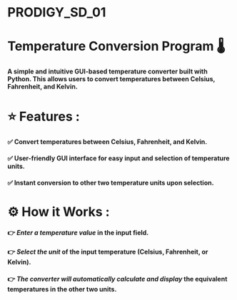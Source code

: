 # PRODIGY_SD_01

 # Temperature Conversion Program 🌡️

#### A simple and intuitive **GUI-based temperature converter** built with **Python**. This allows users to convert temperatures between **Celsius**, **Fahrenheit**, and **Kelvin**.

# ⭐ Features : 

#### ✅ Convert temperatures between **Celsius**, **Fahrenheit**, and **Kelvin**.
 
#### ✅ User-friendly **GUI interface** for easy input and selection of temperature units.

#### ✅ **Instant conversion** to other two temperature units upon selection.

 # ⚙️ How it Works : 
#### 👉 *Enter a temperature value* in the input field.
#### 👉 *Select the unit* of the input temperature (Celsius, Fahrenheit, or Kelvin).
#### 👉 *The converter will automatically calculate and display* the equivalent temperatures in the other two units.
